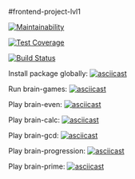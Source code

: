 #frontend-project-lvl1

[![Maintainability](https://api.codeclimate.com/v1/badges/55c41a9387572decd0e3/maintainability)](https://codeclimate.com/github/vandrusha/frontend-project-lvl1/maintainability)

[![Test Coverage](https://api.codeclimate.com/v1/badges/55c41a9387572decd0e3/test_coverage)](https://codeclimate.com/github/vandrusha/frontend-project-lvl1/test_coverage)

[![Build Status](https://travis-ci.org/vandrusha/frontend-project-lvl1.svg?branch=master)](https://travis-ci.org/vandrusha/frontend-project-lvl1)

Install package globally:
[![asciicast](https://asciinema.org/a/mXOB7KpTOxYv9n7ydGrPHMtuw.png)](https://asciinema.org/a/mXOB7KpTOxYv9n7ydGrPHMtuw)

Run brain-games:
[![asciicast](https://asciinema.org/a/TD6vNDPf7wGSg1NjaobmMeF1g.png)](https://asciinema.org/a/TD6vNDPf7wGSg1NjaobmMeF1g)

Play brain-even:
[![asciicast](https://asciinema.org/a/pNTUz0vcZMeJrTysMGjy4I7Up.png)](https://asciinema.org/a/pNTUz0vcZMeJrTysMGjy4I7Up)

Play brain-calc:
[![asciicast](https://asciinema.org/a/5aqnfsrRddNAb1R6Fr2gJ99ER.png)](https://asciinema.org/a/5aqnfsrRddNAb1R6Fr2gJ99ER)

Play brain-gcd:
[![asciicast](https://asciinema.org/a/Sxp6Vg5vllQSW1pRgQxI43Pl5.png)](https://asciinema.org/a/Sxp6Vg5vllQSW1pRgQxI43Pl5)

Play brain-progression:
[![asciicast](https://asciinema.org/a/W4mC1sEHzArHYRveNUINYLZkv.png)](https://asciinema.org/a/W4mC1sEHzArHYRveNUINYLZkv)

Play brain-prime:
[![asciicast](https://asciinema.org/a/yejb2iuh3QyVaeJEA64DK5Hoj.png)](https://asciinema.org/a/yejb2iuh3QyVaeJEA64DK5Hoj)
